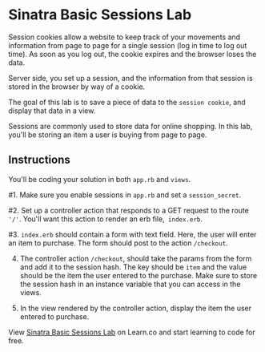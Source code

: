 # Sinatra Basic Sessions Lab

Session cookies allow a website to keep track of your movements and information from page to page for a single session (log in time to log out time). As soon as you log out, the cookie expires and the browser loses the data.

Server side, you set up a session, and the information from that session is stored in the browser by way of a cookie.

The goal of this lab is to save a piece of data to the `session cookie`, and display that data in a view.

Sessions are commonly used to store data for online shopping. In this lab, you'll be storing an item a user is buying from page to page.

## Instructions

You'll be coding your solution in both `app.rb` and `views`.

#1. Make sure you enable sessions in `app.rb` and set a `session_secret`.

#2. Set up a controller action that responds to a GET request to the route `'/'`. You'll want this action to render an erb file,` index.erb`.

#3. `index.erb` should contain a form with text field. Here, the user will enter an item to purchase. The form should post to the action `/checkout`.

4. The controller action  `/checkout`, should take the params from the form and add it to the session hash. The key should be `item` and the value should be the item the user entered to the purchase. Make sure to store the session hash in an instance variable that you can access in the views.

5. In the view rendered by the controller action, display the item the user entered to purchase.

<p data-visibility='hidden'>View <a href='https://learn.co/lessons/sinatra-basic-sessions-lab' title='Sinatra Basic Sessions Lab'>Sinatra Basic Sessions Lab</a> on Learn.co and start learning to code for free.</p>

